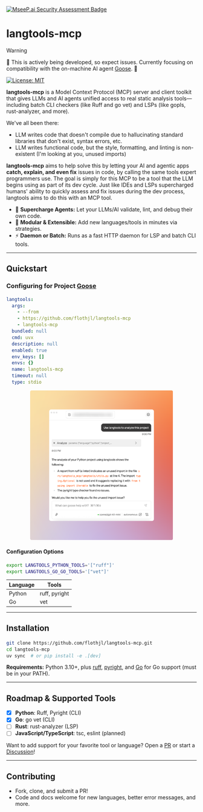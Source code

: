 [![MseeP.ai Security Assessment Badge](https://mseep.net/pr/flothjl-langtools-mcp-badge.png)](https://mseep.ai/app/flothjl-langtools-mcp)

# langtools-mcp

> [!WARNING]
> 🚧 This is actively being developed, so expect issues. Currently focusing on compatibility with the on-machine AI agent [Goose](https://block.github.io/goose/docs/quickstart/). 🚧

[![License: MIT](https://img.shields.io/badge/License-MIT-blue.svg)](https://opensource.org/licenses/MIT)

**langtools-mcp** is a Model Context Protocol (MCP) server and client toolkit that gives LLMs and AI agents unified access to real static analysis tools—including batch CLI checkers (like Ruff and go vet) and LSPs (like gopls, rust-analyzer, and more).

We've all been there:

- LLM writes code that doesn't compile due to hallucinating standard libraries that don't exist, syntax errors, etc.
- LLM writes functional code, but the style, formatting, and linting is non-existent (I'm looking at you, unused imports)

**langtools-mcp** aims to help solve this by letting your AI and agentic apps **catch, explain, and even fix** issues in code, by calling the same tools expert programmers use. The goal is simply for this MCP to be a tool that the LLM begins using as part of its dev cycle. Just like IDEs and LSPs supercharged humans' ability to quickly assess and fix issues during the dev process, langtools aims to do this with an MCP tool.

- 🧠 **Supercharge Agents:** Let your LLMs/AI validate, lint, and debug their own code.
- 🧩 **Modular & Extensible:** Add new languages/tools in minutes via strategies.
- ⚡ **Daemon or Batch:** Runs as a fast HTTP daemon for LSP and batch CLI tools.

---

## Quickstart

### Configuring for Project [Goose](https://block.github.io/goose/docs/quickstart/)

```yaml
langtools:
  args:
    - --from
    - https://github.com/flothjl/langtools-mcp
    - langtools-mcp
  bundled: null
  cmd: uvx
  description: null
  enabled: true
  env_keys: []
  envs: {}
  name: langtools-mcp
  timeout: null
  type: stdio
```

<p align="center">
<img src="./assets/goose_sample.png" style="width: 75%;">
</p>

#### Configuration Options

```bash
export LANGTOOLS_PYTHON_TOOLS='["ruff"]'
export LANGTOOLS_GO_GO_TOOLS='["vet"]'
```

| Language | Tools         |
| -------- | ------------- |
| Python   | ruff, pyright |
| Go       | vet           |

---

## Installation

```bash
git clone https://github.com/flothjl/langtools-mcp.git
cd langtools-mcp
uv sync  # or pip install -e .[dev]
```

**Requirements:** Python 3.10+, plus [ruff](https://docs.astral.sh/ruff/), [pyright](https://github.com/microsoft/pyright), and [Go](https://go.dev/doc/install) for Go support (must be in your PATH).

---

## Roadmap & Supported Tools

- [x] **Python**: Ruff, Pyright (CLI)
- [x] **Go**: go vet (CLI)
- [ ] **Rust**: rust-analyzer (LSP)
- [ ] **JavaScript/TypeScript**: tsc, eslint (planned)

Want to add support for your favorite tool or language?
Open a [PR](https://github.com/flothjl/langtools-mcp/pulls) or start a [Discussion](https://github.com/flothjl/langtools-mcp/discussions)!

---

## Contributing

- Fork, clone, and submit a PR!
- Code and docs welcome for new languages, better error messages, and more.

